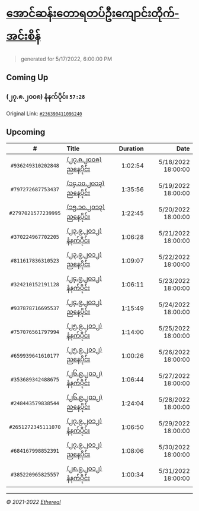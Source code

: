 # [အောင်ဆန်းတောရတပ်ဦးကျောင်းတိုက်-အင်းစိန်](https://www.facebook.com/655653464834259)

> generated for 5/17/2022, 6:00:00 PM

## Coming Up

### (၂၇.၈.၂၀၀၈) နံနက်ပိုင်း `57:28`

Original Link: [`#236390411096240`](https://www.facebook.com/655653464834259/videos/236390411096240)

## Upcoming

| # | Title | Duration | Date |
|:-----:|:------|---------:|-------------:|
| `#936249310202848` | [(၂၇.၈.၂၀၀၈) ညနေပိုင်း](https://www.facebook.com/655653464834259/videos/936249310202848) | 1:02:54 | 5/18/2022 18:00:00 |
| `#797272687753437` | [(၁၄.၁၀.၂၀၁၃) ညနေပိုင်း](https://www.facebook.com/655653464834259/videos/797272687753437) | 1:35:56 | 5/19/2022 18:00:00 |
| `#2797021577239995` | [(၁၅.၁၀.၂၀၁၃) ညနေပိုင်း](https://www.facebook.com/655653464834259/videos/2797021577239995) | 1:22:45 | 5/20/2022 18:00:00 |
| `#370224967702205` | [(၂၃.၉.၂၀၁၂) နံနက်ပိုင်း](https://www.facebook.com/655653464834259/videos/370224967702205) | 1:06:28 | 5/21/2022 18:00:00 |
| `#811617836310523` | [(၂၃.၉.၂၀၁၂) ညနေပိုင်း](https://www.facebook.com/655653464834259/videos/811617836310523) | 1:09:07 | 5/22/2022 18:00:00 |
| `#324210152191128` | [(၂၄.၉.၂၀၁၂) နံနက်ပိုင်း](https://www.facebook.com/655653464834259/videos/324210152191128) | 1:06:11 | 5/23/2022 18:00:00 |
| `#937878716695537` | [(၂၄.၉.၂၀၁၂) ညနေပိုင်း](https://www.facebook.com/655653464834259/videos/937878716695537) | 1:15:49 | 5/24/2022 18:00:00 |
| `#757076561797994` | [(၂၅.၉.၂၀၁၂) နံနက်ပိုင်း](https://www.facebook.com/655653464834259/videos/757076561797994) | 1:14:00 | 5/25/2022 18:00:00 |
| `#659939641610177` | [(၂၅.၉.၂၀၁၂) ညနေပိုင်း](https://www.facebook.com/655653464834259/videos/659939641610177) | 1:00:26 | 5/26/2022 18:00:00 |
| `#353689342488675` | [(၂၆.၉.၂၀၁၂) နံနက်ပိုင်း](https://www.facebook.com/655653464834259/videos/353689342488675) | 1:06:44 | 5/27/2022 18:00:00 |
| `#248443579838544` | [(၂၆.၉.၂၀၁၂) ညနေပိုင်း](https://www.facebook.com/655653464834259/videos/248443579838544) | 1:24:04 | 5/28/2022 18:00:00 |
| `#2651272345111070` | [(၂၇.၉.၂၀၁၂) နံနက်ပိုင်း](https://www.facebook.com/655653464834259/videos/2651272345111070) | 1:06:50 | 5/29/2022 18:00:00 |
| `#684167998852391` | [(၂၇.၉.၂၀၁၂) ညနေပိုင်း](https://www.facebook.com/655653464834259/videos/684167998852391) | 1:08:06 | 5/30/2022 18:00:00 |
| `#385220965825557` | [(၂၈.၉.၂၀၁၂) နံနက်ပိုင်း](https://www.facebook.com/655653464834259/videos/385220965825557) | 1:00:34 | 5/31/2022 18:00:00 |

---

_&copy; 2021-2022 [Ethereal](https://github.com/etherealtech)_